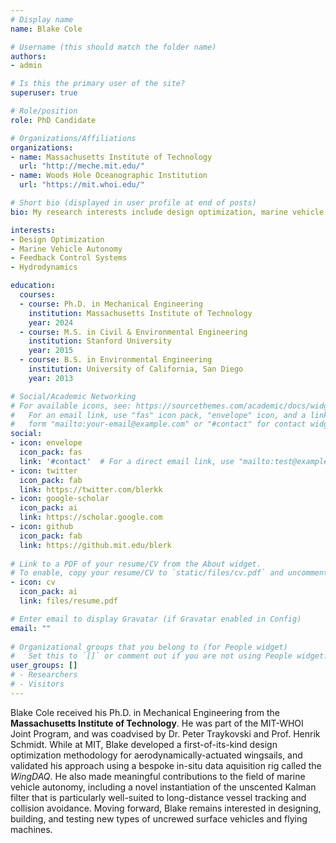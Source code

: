 ```yaml
---
# Display name
name: Blake Cole

# Username (this should match the folder name)
authors:
- admin

# Is this the primary user of the site?
superuser: true

# Role/position
role: PhD Candidate

# Organizations/Affiliations
organizations:
- name: Massachusetts Institute of Technology
  url: "http://meche.mit.edu/"
- name: Woods Hole Oceanographic Institution
  url: "https://mit.whoi.edu/"

# Short bio (displayed in user profile at end of posts)
bio: My research interests include design optimization, marine vehicle autonomy, hydrodynamics, and control.

interests:
- Design Optimization
- Marine Vehicle Autonomy
- Feedback Control Systems
- Hydrodynamics

education:
  courses:
  - course: Ph.D. in Mechanical Engineering
    institution: Massachusetts Institute of Technology
    year: 2024
  - course: M.S. in Civil & Environmental Engineering
    institution: Stanford University
    year: 2015
  - course: B.S. in Environmental Engineering
    institution: University of California, San Diego
    year: 2013

# Social/Academic Networking
# For available icons, see: https://sourcethemes.com/academic/docs/widgets/#icons
#   For an email link, use "fas" icon pack, "envelope" icon, and a link in the
#   form "mailto:your-email@example.com" or "#contact" for contact widget.
social:
- icon: envelope
  icon_pack: fas
  link: '#contact'  # For a direct email link, use "mailto:test@example.org".
- icon: twitter
  icon_pack: fab
  link: https://twitter.com/blerkk
- icon: google-scholar
  icon_pack: ai
  link: https://scholar.google.com
- icon: github
  icon_pack: fab
  link: https://github.mit.edu/blerk
  
# Link to a PDF of your resume/CV from the About widget.
# To enable, copy your resume/CV to `static/files/cv.pdf` and uncomment the lines below.  
- icon: cv
  icon_pack: ai
  link: files/resume.pdf

# Enter email to display Gravatar (if Gravatar enabled in Config)
email: ""
  
# Organizational groups that you belong to (for People widget)
#   Set this to `[]` or comment out if you are not using People widget.  
user_groups: []
# - Researchers
# - Visitors
---
```


Blake Cole received his Ph.D. in Mechanical Engineering from the **Massachusetts Institute of Technology**.  He was part of the MIT-WHOI Joint Program, and was coadvised by Dr. Peter Traykovski and Prof. Henrik Schmidt.  While at MIT, Blake developed a first-of-its-kind design optimization methodology for aerodynamically-actuated wingsails, and validated his approach using a bespoke in-situ data aquisition rig called the _WingDAQ_.  He also made meaningful contributions to the field of marine vehicle autonomy, including a novel instantiation of the unscented Kalman filter that is particularly well-suited to long-distance vessel tracking and collision avoidance.  Moving forward, Blake remains interested in designing, building, and testing new types of uncrewed surface vehicles and flying machines.
